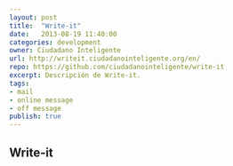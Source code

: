 ```yaml
---
layout: post
title:  "Write-it"
date:   2013-08-19 11:40:00
categories: development
owner: Ciudadano Inteligente
url: http://writeit.ciudadanointeligente.org/en/
repo: https://github.com/ciudadanointeligente/write-it
excerpt: Descripción de Write-it.
tags:
- mail 
- online message
- off message
publish: true
---
```


Write-it
---------------------
